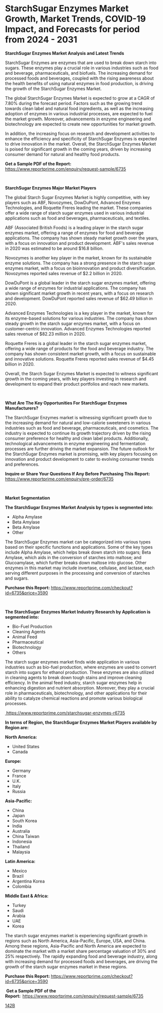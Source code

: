 <p><h1>StarchSugar Enzymes Market Growth, Market Trends, COVID-19 Impact, and Forecasts for period from 2024 - 2031</h1></p><p><strong>StarchSugar Enzymes Market Analysis and Latest Trends</strong></p>
<p><p>StarchSugar Enzymes are enzymes that are used to break down starch into sugars. These enzymes play a crucial role in various industries such as food and beverage, pharmaceuticals, and biofuels. The increasing demand for processed foods and beverages, coupled with the rising awareness about the health benefits of using natural enzymes in food production, is driving the growth of the StarchSugar Enzymes Market.</p><p>The global StarchSugar Enzymes Market is expected to grow at a CAGR of 7.80% during the forecast period. Factors such as the growing trend towards clean label and natural food ingredients, as well as the increasing adoption of enzymes in various industrial processes, are expected to fuel the market growth. Moreover, advancements in enzyme engineering and biotechnology are expected to create new opportunities for market growth.</p><p>In addition, the increasing focus on research and development activities to enhance the efficiency and specificity of StarchSugar Enzymes is expected to drive innovation in the market. Overall, the StarchSugar Enzymes Market is poised for significant growth in the coming years, driven by increasing consumer demand for natural and healthy food products.</p></p>
<p><strong>Get a Sample PDF of the Report:&nbsp;</strong> <a href="https://www.reportprime.com/enquiry/request-sample/6735">https://www.reportprime.com/enquiry/request-sample/6735</a></p>
<p>&nbsp;</p>
<p><strong>StarchSugar Enzymes Major Market Players</strong></p>
<p><p>The global Starch Sugar Enzymes Market is highly competitive, with key players such as ABF, Novozymes, DowDuPont, Advanced Enzymes Technologies, and Roquette Freres leading the market. These companies offer a wide range of starch sugar enzymes used in various industrial applications such as food and beverages, pharmaceuticals, and textiles.</p><p>ABF (Associated British Foods) is a leading player in the starch sugar enzymes market, offering a range of enzymes for food and beverage applications. The company has shown steady market growth over the years, with a focus on innovation and product development. ABF's sales revenue in 2020 was estimated to be around $16.8 billion.</p><p>Novozymes is another key player in the market, known for its sustainable enzyme solutions. The company has a strong presence in the starch sugar enzymes market, with a focus on bioinnovation and product diversification. Novozymes reported sales revenue of $2.2 billion in 2020.</p><p>DowDuPont is a global leader in the starch sugar enzymes market, offering a wide range of enzymes for industrial applications. The company has shown significant market growth in recent years, with a focus on research and development. DowDuPont reported sales revenue of $62.49 billion in 2020.</p><p>Advanced Enzymes Technologies is a key player in the market, known for its enzyme-based solutions for various industries. The company has shown steady growth in the starch sugar enzymes market, with a focus on customer-centric innovation. Advanced Enzymes Technologies reported sales revenue of $82.23 million in 2020.</p><p>Roquette Freres is a global leader in the starch sugar enzymes market, offering a wide range of products for the food and beverage industry. The company has shown consistent market growth, with a focus on sustainable and innovative solutions. Roquette Freres reported sales revenue of $4.45 billion in 2020.</p><p>Overall, the Starch Sugar Enzymes Market is expected to witness significant growth in the coming years, with key players investing in research and development to expand their product portfolios and reach new markets.</p></p>
<p>&nbsp;</p>
<p><strong>What Are The Key Opportunities For StarchSugar Enzymes Manufacturers?</strong></p>
<p><p>The StarchSugar Enzymes market is witnessing significant growth due to the increasing demand for natural and low-calorie sweeteners in various industries such as food and beverage, pharmaceuticals, and cosmetics. The industry is expected to continue its growth trajectory driven by the rising consumer preference for healthy and clean label products. Additionally, technological advancements in enzyme engineering and fermentation processes are further driving the market expansion. The future outlook for the StarchSugar Enzymes market is promising, with key players focusing on innovation and product development to cater to evolving consumer trends and preferences.</p></p>
<p><strong>Inquire or Share Your Questions If Any Before Purchasing This Report:</strong> <a href="https://www.reportprime.com/enquiry/pre-order/6735">https://www.reportprime.com/enquiry/pre-order/6735</a></p>
<p>&nbsp;</p>
<p><strong>Market Segmentation</strong></p>
<p><strong>The StarchSugar Enzymes Market Analysis by types is segmented into:</strong></p>
<p><ul><li>Alpha Amylase</li><li>Beta Amylase</li><li>Beta Amylase</li><li>Other</li></ul></p>
<p><p>The StarchSugar Enzymes market can be categorized into various types based on their specific functions and applications. Some of the key types include Alpha Amylase, which helps break down starch into sugars; Beta Amylase, which aids in the conversion of starches into maltose; and Glucoamylase, which further breaks down maltose into glucose. Other enzymes in this market may include invertase, cellulase, and lactase, each serving different purposes in the processing and conversion of starches and sugars.</p></p>
<p><strong>Purchase this Report:&nbsp;</strong><a href="https://www.reportprime.com/checkout?id=6735&price=3590">https://www.reportprime.com/checkout?id=6735&price=3590</a></p>
<p>&nbsp;</p>
<p><strong>The StarchSugar Enzymes Market Industry Research by Application is segmented into:</strong></p>
<p><ul><li>Bio-Fuel Production</li><li>Cleaning Agents</li><li>Animal Feed</li><li>Pharmaceutical</li><li>Biotechnology</li><li>Others</li></ul></p>
<p><p>The starch sugar enzymes market finds wide application in various industries such as bio-fuel production, where enzymes are used to convert starch into sugars for ethanol production. These enzymes are also utilized in cleaning agents to break down tough stains and improve cleaning efficiency. In the animal feed industry, starch sugar enzymes help in enhancing digestion and nutrient absorption. Moreover, they play a crucial role in pharmaceuticals, biotechnology, and other applications for their ability to catalyze chemical reactions and promote various biological processes.</p></p>
<p><a href="https://www.reportprime.com/starchsugar-enzymes-r6735">&nbsp;https://www.reportprime.com/starchsugar-enzymes-r6735</a></p>
<p><strong>In terms of Region, the StarchSugar Enzymes Market Players available by Region are:</strong></p>
<p>
    <p> <strong> North America: </strong>
        <ul>
            <li>United States</li>
            <li>Canada</li>
        </ul>
        </p> 
    <p> <strong> Europe: </strong>
        <ul>
            <li>Germany</li>
            <li>France</li>
            <li>U.K.</li>
            <li>Italy</li>
            <li>Russia</li>
        </ul>
        </p> 
    <p> <strong> Asia-Pacific: </strong>
        <ul>
            <li>China</li>
            <li>Japan</li>
            <li>South Korea</li>
            <li>India</li>
            <li>Australia</li>
            <li>China Taiwan</li>
            <li>Indonesia</li>
            <li>Thailand</li>
            <li>Malaysia</li>
        </ul>
        </p> 
    <p> <strong> Latin America: </strong>
        <ul>
            <li>Mexico</li>
            <li>Brazil</li>
            <li>Argentina Korea</li>
            <li>Colombia</li>
        </ul>
        </p> 
    <p> <strong> Middle East & Africa: </strong>
        <ul>
            <li>Turkey</li>
            <li>Saudi</li>
            <li>Arabia</li>
            <li>UAE</li>
            <li>Korea</li>
        </ul>
    </p>
    </p>
<p><p>The starch sugar enzymes market is experiencing significant growth in regions such as North America, Asia-Pacific, Europe, USA, and China. Among these regions, Asia-Pacific and North America are expected to dominate the market with a market share percentage valuation of 30% and 25% respectively. The rapidly expanding food and beverage industry, along with increasing demand for processed foods and beverages, are driving the growth of the starch sugar enzymes market in these regions.</p></p>
<p><strong>Purchase this Report: </strong><a href="https://www.reportprime.com/checkout?id=6735&price=3590">https://www.reportprime.com/checkout?id=6735&price=3590</a></p>
<p>&nbsp;<strong>Get a Sample PDF of the Report:&nbsp;&nbsp;</strong><a href="https://www.reportprime.com/enquiry/request-sample/6735">https://www.reportprime.com/enquiry/request-sample/6735</a></p>
<p><strong></strong></p>
<p><p><a href="https://medium.com/@trevawiszk20231/r142b%E5%B8%82%E5%A0%B4-%E7%AB%B6%E4%BA%89%E5%88%86%E6%9E%90-%E5%B8%82%E5%A0%B4%E5%8B%95%E5%90%91%E3%81%8A%E3%82%88%E3%81%B32031%E5%B9%B4%E3%81%BE%E3%81%A7%E3%81%AE%E4%BA%88%E6%B8%AC-d79b22f85d2e">142B</a></p></p>